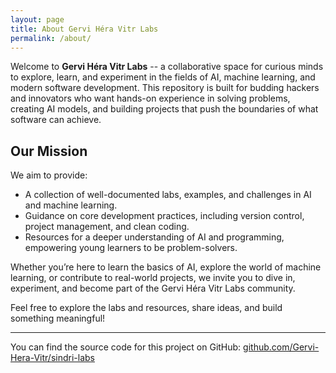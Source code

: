 ```yaml
---
layout: page
title: About Gervi Héra Vitr Labs
permalink: /about/
---
```


Welcome to **Gervi Héra Vitr Labs** -- a collaborative space for curious minds to explore, 
learn, and experiment in the fields of AI, machine learning, and modern software development. 
This repository is built for budding hackers and innovators who want hands-on experience in solving problems, 
creating AI models, and building projects that push the boundaries of what software can achieve.

## Our Mission

We aim to provide:

- A collection of well-documented labs, examples, and challenges in AI and machine learning.
- Guidance on core development practices, including version control, project management, and clean coding.
- Resources for a deeper understanding of AI and programming, empowering young learners to be problem-solvers.

Whether you’re here to learn the basics of AI, explore the world of machine learning, 
or contribute to real-world projects, we invite you to dive in, experiment, 
and become part of the Gervi Héra Vitr Labs community.

Feel free to explore the labs and resources, share ideas, and build something meaningful!

---

You can find the source code for this project on GitHub:
[github.com/Gervi-Hera-Vitr/sindri-labs](https://github.com/Gervi-Hera-Vitr/sindri-labs)
